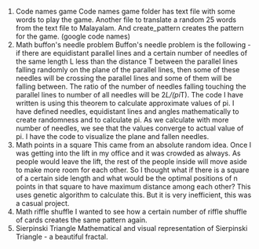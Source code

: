 1. Code names game
   Code names game folder has text file with some words to play the game. Another file to translate a random 25 words from the text file to Malayalam.
   And create_pattern creates the pattern for the game. (google code names)
2. Math buffon's needle problem
   Buffon's needle problem is the following - if there are equidistant parallel lines and a certain number of needles of the same length L less than the distance T between the parallel lines falling randomly on the plane of the parallel lines, then some of these needles will be crossing the parallel lines and some of them will be falling between. The ratio of the number of needles falling touching the parallel lines to number of all needles will be 2*L/(pi*T).
   The code I have written is using this theorem to calculate approximate values of pi. I have defined needles, equidistant lines and angles mathematically to create randomness and to calculate pi. As we calculate with more number of needles, we see that the values converge to actual value of pi.
   I have the code to visualize the plane and fallen needles.
3. Math points in a square
   This came from an absolute random idea. Once I was getting into the lift in my office and it was crowded as always. As people would leave the lift, the rest of the people inside will move aside to make more room for each other. So I thought what if there is a square of a certain side length and what would be the optimal positions of n points in that square to have maximum distance among each other?
   This uses genetic algorithm to calculate this. But it is very inefficient, this was a casual project.
4. Math riffle shuffle
   I wanted to see how a certain number of riffle shuffle of cards creates the same pattern again.
5. Sierpinski Triangle
   Mathematical and visual representation of Sierpinski Triangle - a beautiful fractal.
